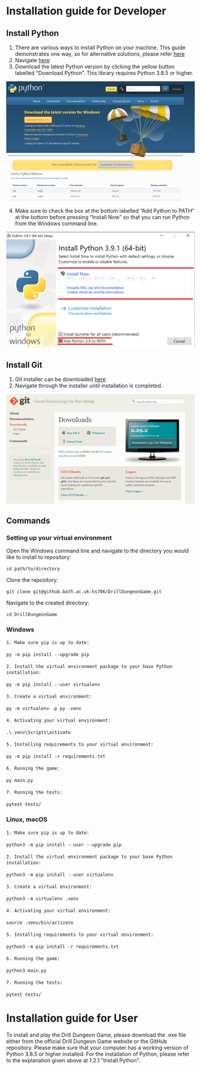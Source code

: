 <style>
	div {
		text-align: justify;
		text-justify: inter-word;
		font-family: "Times New Roman";			
	}

	object {
		display: block;
		margin: 0 auto;
	}
	a[title="centre"] {
  display: block;
  width: 100%;
  text-align: center;
}
</style>

# Installation guide for Developer


## Install Python

1. There are various ways to install Python on your machine.  This guide demonstrates one way, so for alternative solutions, please refer [here](https://docs.python.org/3/using/windows.html)
2. Navigate [here](https://python.org/downloads)
3. Download the latest Python version by clicking the yellow button labelled “Download Python”. This library requires Python 3.8.5 or higher.

[![](pictures/Installation1.png)](# "centre")

4. Make sure to check the box at the bottom labelled “Add Python to PATH” at the bottom before pressing “Install Now” so that you can run Python from the Windows command line.

[![](pictures/Installation2.png)](# "centre")


## Install Git

1. Git installer can be downloaded [here](https://git-scm.com/downloads)
2. Navigate through the installer until installation is completed.

[![](pictures/Installation3.png)](# "centre")

## Commands

### Setting up your virtual environment

Open the Windows command line and navigate to the directory you would like to install to repository:

``` console
cd path/to/directory
```

Clone the repository:
``` console
git clone git@github.bath.ac.uk:hs706/DrillDungeonGame.git
```

Navigate to the created directory:
``` console
cd DrillDungeonGame
```

### Windows
``` console
1. Make sure pip is up to date:

py -m pip install --upgrade pip

2. Install the virtual environment package to your base Python installation:

py -m pip install --user virtualenv

3. Create a virtual environment:

py -m virtualenv -p py .venv

4. Activating your virtual environment:

.\.venv\Scripts\activate

5. Installing requirements to your virtual environment:

py -m pip install -r requirements.txt

6. Running the game:

py main.py

7. Running the tests:

pytest tests/
```

### Linux, macOS
``` console
1. Make sure pip is up to date:

python3 -m pip install --user --upgrade pip

2. Install the virtual environment package to your base Python installation:

python3 -m pip install --user virtualenv

3. Create a virtual environment:

python3 -m virtualenv .venv

4. Activating your virtual environment:

source .venv/bin/activate

5. Installing requirements to your virtual environment:

python3 -m pip install -r requirements.txt

6. Running the game:

python3 main.py

7. Running the tests:

pytest tests/
```

# Installation guide for User

To install and play the Drill Dungeon Game, please download the .exe file either from the official Drill Dungeon Game website or the GitHub repository. Please make sure that your computer has a working version of Python 3.8.5 or higher installed. For the installation of Python, please refer to the explanation given above at 1.2.1 "Install Python".
